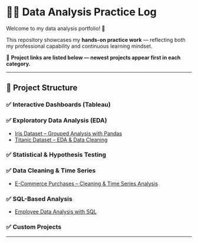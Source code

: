 # 👩‍💻 Data Analysis Practice Log

Welcome to my data analysis portfolio!  🙏

This repository showcases my **hands-on practice work** — reflecting both my professional capability and continuous learning mindset.

🔗 **Project links are listed below — newest projects appear first in each category.**

---

## 📁 Project Structure

### ✅ Interactive Dashboards (Tableau)

### ✅ Exploratory Data Analysis (EDA)
- [Iris Dataset – Grouped Analysis with Pandas](https://github.com/Ambily313/Iris-Species-Analysis-with-Grouping-Aggregation-in-Pandas)
- [Titanic Dataset – EDA & Data Cleaning](https://github.com/Ambily313/Titanic-Pandas-EDA)

### ✅ Statistical & Hypothesis Testing


### ✅ Data Cleaning & Time Series
- [E-Commerce Purchases – Cleaning & Time Series Analysis](https://github.com/Ambily313/E-Commerce-Purchases-Data-Cleaning-Time-Series-Analysis)

### ✅ SQL-Based Analysis
- [Employee Data Analysis with SQL](https://github.com/Ambily313/Data-Analysis-Using-SQL/tree/main)

### ✅ Custom Projects


---




